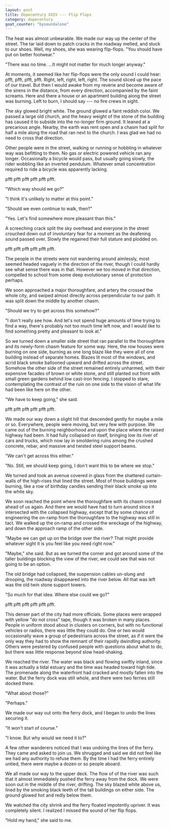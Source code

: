 ```yaml
---
layout: post
title: Dopecentury XXIV --- Flip Flops
category: dopecentury
goat_counter: "bysoundalone" 
---
```


The heat was almost unbearable. We made our way up the center of the street. The tar laid down to patch cracks in the roadway melted, and stuck to our shoes. Well, my shoes, she was wearing flip-flops. "You should have put on better footwear."

"There was no time. ...It might not matter for much longer anyway."

At moments, it seemed like her flip-flops were the only sound I could hear: pfft, pfft, pfft, pfft. Right, left, right, left, right. The sound sliced up the pace of our travel. But then I would awake from my reverie and become aware of the sirens in the distance, from every direction, accompanied by the faint screams. Here and there a house or an apartment building along the street was burning. Left to burn, I should say --- no fire crews in sight.

The sky glowed bright white. The ground glowed a faint reddish color. We passed a large old church, and the heavy weight of the stone of the building has caused it to subside into the no-longer firm ground. It leaned at a precarious angle. Nearby, the earth was rent open and a chasm had split for half a mile along the road that ran next to the church. I was glad we had no need to cross that direction.

Other people were in the street, walking or running or hobbling in whatever way was befitting to them. No gas or electric powered vehicle ran any longer. Occasionally a bicycle would pass, but usually going slowly, the rider wobbling like an inverted pendulum. Whatever small concentration required to ride a bicycle was apparently lacking.

pfft pfft pfft pfft pfft pfft.

"Which way should we go?"

"I think it's unlikely to matter at this point."

"Should we even continue to walk, then?"

"Yes. Let's find somewhere more pleasant than this."

A screeching crack split the sky overhead and everyone in the street crouched down out of involuntary fear for a moment as the deafening sound passed over. Slowly the regained their full stature and plodded on.

pfft pfft pfft pfft pfft pfft.

The people in the streets were not wandering around aimlessly, most seemed headed vaguely in the direction of the river, though I could hardly see what sense there was in that. However we too moved in that direction, compelled to school from some deep evolutionary sense of protection perhaps.

We soon approached a major thoroughfare, and artery the crossed the whole city, and swiped almost directly across perpendicular to our path. It was split down the middle by another chasm.

"Should we try to get across this somehow?"

"I don't really see how. And let's not spend huge amounts of time trying to find a way, there's probably not too much time left now, and I would like to find something pretty and pleasant to look at."

So we turned down a smaller side street that ran parallel to the thoroughfare and its newly-form chasm feature for some way. Here, the row houses were burning on one side, burning as one long blaze like they were all of one building instead of separate homes. Blazes lit most of the windows, and acrid black smoke ballooned upward and drifted across the street. Somehow the other side of the street remained entirely unharmed, with their expensive facades of brown or white stone, and still planted out front with small green gardens behind low cast-iron fencing. I stopped to stare, contemplating the contrast of the ruin on one side to the vision of what life had been like here on the other.

"We have to keep going," she said.

pfft pfft pfft pfft pfft pfft. 

We made our way down a slight hill that descended gently for maybe a mile or so. Everywhere, people were moving, but very few with purpose. We came out of the burning neighborhood and upon the place where the raised highway had been. It had fully collapsed on itself, bringing low its river of cars and trucks, which now lay in smoldering ruins among the crushed concrete, rebar, and massive and twisted steel support beams.

"We can't get across this either."

"No. Still, we should keep going, I don't want this to be where we stop."

We turned and took an avenue covered in glass from the shattered curtain-walls of the high-rises that lined the street. Most of those buildings were burning, like a row of birthday candles sending their black smoke up into the white sky.

We soon reached the point where the thoroughfare with its chasm crossed ahead of us again. And there we would have had to turn around since it intersected with the collapsed highway, except that by some chance of engineering the on-ramp from the thoroughfare to the highway was still in tact. We walked up the on-ramp and crossed the wreckage of the highway, and down the approach ramp of the other side.

"Maybe we can get up on the bridge over the river? That might provide whatever sight it is you feel like you need right now."

"Maybe," she said. But as we turned the corner and got around some of the taller buildings blocking the view of the river, we could see that was not going to be an option.

The old bridge had collapsed, the suspension cables un-slung and drooping, the roadway disappeared into the river below. All that was left was the old twin stone support towers.

"So much for that idea. Where else could we go?"

pfft pfft pfft pfft pfft pfft. 

This denser part of the city had more officials. Some places were wrapped with yellow "do not cross" tape, though it was broken in many places. People in uniform stood about in clusters on corners, but with no functional vehicles or radios, there was little they could do. One or two would occasionally wave a group of pedestrians across the street, as if it were the only way they had to show the remnant of their rapidly dwindling authority. Others were pestered by confused people with questions about what to do, but there was little response beyond slow head-shaking.

We reached the river. The water was black and flowing swiftly inland, since it was actually a tidal estuary and the time was headed toward high tide. The promenade along the waterfront had cracked and mostly fallen into the water. But the ferry dock was still whole, and there were two ferries still docked there.

"What about those?"

"Perhaps."

We made our way out onto the ferry dock, and I began to undo the lines securing it.

"It won't start of course."

"I know. But why would we need it to?"

A few other wanderers noticed that I was undoing the lines of the ferry. They came and asked to join us. We shrugged and said we did not feel like we had any authority to refuse them. By the time I had the ferry entirely untied, there were maybe a dozen or so people aboard.

We all made our way to the upper deck. The flow of of the river was such that it almost immediately pushed the ferry away from the dock. We were soon out in the middle of the river, drifting. The sky blazed white above us, lined by the smoking black teeth of the tall buildings on either side. The ground glowed hot and redly below them.

We watched the city shrink and the ferry floated impotently upriver. It was completely silent. I realized I missed the sound of her flip flops.

"Hold my hand," she said to me.




